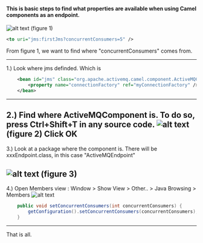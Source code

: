 #### This is basic steps to find what properties are available when using Camel components as an endpoint.

![alt text](http://i.imgur.com/Cl1aPPJ.png "figure 1")
(figure 1)


```xml
<to uri="jms:firstJms?concurrentConsumers=5" />
```

From figure 1, we want to find where "concurrentConsumers" comes from.

-----------------
1.) Look where jms definded. Which is
```xml
	<bean id="jms" class="org.apache.activemq.camel.component.ActiveMQComponent">
		<property name="connectionFactory" ref="myConnectionFactory" />
	</bean>
```
-----------------
2.) Find where ActiveMQComponent is. To do so, press Ctrl+Shift+T in any source code.
![alt text](http://i.imgur.com/8Q4w7Bu.png "figure 2")
(figure 2)
Click OK
-----------------
3.) Look at a package where the component is. There will be xxxEndpoint.class, in this case "ActiveMQEndpoint"

![alt text](http://i.imgur.com/0aUS4Ul.png "figure 3")
(figure 3)
-----------------
4.) Open Members view : Window > Show View > Other.. > Java Browsing > Members
![alt text](http://i.imgur.com/dCcB3p7.png "figure 4")

```java
    public void setConcurrentConsumers(int concurrentConsumers) {
        getConfiguration().setConcurrentConsumers(concurrentConsumers);
    }
```
-----------------
That is all.


